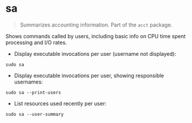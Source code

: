 # sa

> Summarizes accounting information. Part of the `acct` package.

Shows commands called by users, including basic info on CPU time spent processing and I/O rates.

- Display executable invocations per user (username not displayed):

`sudo sa`

- Display executable invocations per user, showing responsible usernames:

`sudo sa --print-users`

- List resources used recently per user:

`sudo sa --user-summary`
